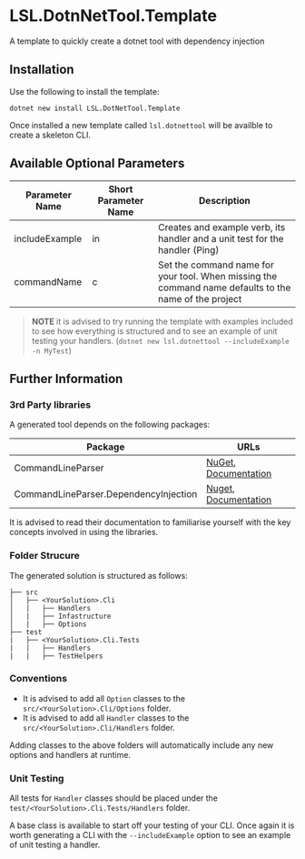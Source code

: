 # LSL.DotnNetTool.Template

A template to quickly create a dotnet tool with dependency injection

## Installation

Use the following to install the template:

`dotnet new install LSL.DotNetTool.Template`

Once installed a new template called `lsl.dotnettool` will be availble to create a skeleton CLI.

## Available Optional Parameters

| Parameter Name | Short Parameter Name | Description                                                                  |
| -------------- | -------------------- | ---------------------------------------------------------------------------- |
| includeExample | in                   | Creates and example verb, its handler and a unit test for the handler (Ping) |
| commandName | c | Set the command name for your tool. When missing the command name defaults to the name of the project |

> **NOTE** it is advised to try running the template with examples included to see how everything is structured and to see an example of unit testing your handlers. (`dotnet new lsl.dotnettool --includeExample -n MyTest`)

## Further Information

### 3rd Party libraries

A generated tool depends on the following packages:

|Package|URLs|
|-|-|
|CommandLineParser|[NuGet](https://www.nuget.org/packages/commandlineparser), [Documentation](https://github.com/commandlineparser/commandline/blob/master/README.md) |
|CommandLineParser.DependencyInjection | [Nuget](https://www.nuget.org/packages/CommandLineParser.DependencyInjection), [Documentation](https://github.com/JaronrH/CommandLineParser.DependencyInjection)

It is advised to read their documentation to familiarise yourself with the key concepts involved in using the libraries.

### Folder Strucure
The generated solution is structured as follows:

```
├── src
│   ├── <YourSolution>.Cli
│   |   ├── Handlers 
│   |   ├── Infastructure 
│   |   ├── Options
├── test
|   ├── <YourSolution>.Cli.Tests
|   |   ├── Handlers
|   |   ├── TestHelpers
```

### Conventions

* It is advised to add all `Option` classes to the `src/<YourSolution>.Cli/Options` folder.
* It is advised to add all `Handler` classes to the `src/<YourSolution>.Cli/Handlers` folder.

Adding classes to the above folders will automatically include any new options and handlers at runtime.


### Unit Testing

All tests for `Handler` classes should be placed under the `test/<YourSolution>.Cli.Tests/Handlers` folder.

A base class is available to start off your testing of your CLI. Once again it is worth generating a CLI with the `--includeExample` option to see an example of unit testing a handler.
